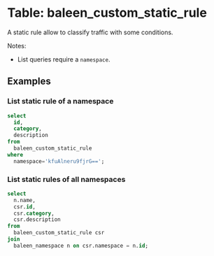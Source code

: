 # Table: baleen_custom_static_rule

A static rule allow to classify traffic with some conditions.

Notes:

- List queries require a `namespace`.

## Examples

### List static rule of a namespace

```sql
select
  id,
  category,
  description
from
  baleen_custom_static_rule
where
  namespace='kfuAlneru9fjrG==';
```

### List static rules of all namespaces

```sql
select
  n.name,
  csr.id,
  csr.category,
  csr.description
from
  baleen_custom_static_rule csr
join
  baleen_namespace n on csr.namespace = n.id;
```
